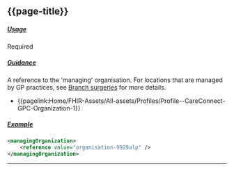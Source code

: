 ## {{page-title}}

<h5><ins>Usage</ins></h5>

<span class="mro-circle required" title="Required"></span> Required

<h5><ins>Guidance</ins></h5>

A reference to the 'managing' organisation. For locations that are managed by GP practices, see [Branch surgeries](https://developer.nhs.uk/apis/gpconnect-1-6-0/development_branch_surgeries.html) for more details.

* <i class="fa fa-link" aria-hidden="true"></i> {{pagelink:Home/FHIR-Assets/All-assets/Profiles/Profile--CareConnect-GPC-Organization-1}}

<h5><ins>Example</ins></h5>

```xml
<managingOrganization>
    <reference value="organisation-9929alp" />
</managingOrganization>
```

---